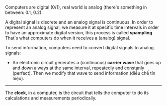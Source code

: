 Computers are digital (0/1), real world is analog (there's something in between: 0.1, 0.2).

A digital signal is discrete and an analog signal is continuous. In order to represent an analog signal, we measure it at specific time intervals in order to have an approximate digital version, this process is called **spampling**. That's what computers do when it receives a (analog) signal.

To send information, computers need to convert digital signals to analog signals:
  - An electronic circuit generates a (continuous) **carrier wave** that goes up and down always at the same interval, repeatedly and constanly (perfect). Then we modify that wave to send information (điều chế tín hiệu).
  
---

The **clock**, in a computer, is the circuit that tells the computer to do its calculations and measurements periodically.

